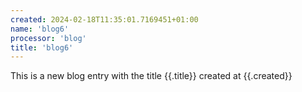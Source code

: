 ```yaml
---
created: 2024-02-18T11:35:01.7169451+01:00
name: 'blog6'
processor: 'blog'
title: 'blog6'
---
```

This is a new blog entry with the title {{.title}} created at {{.created}}
